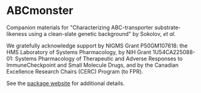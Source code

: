 # ABCmonster

Companion materials for "Characterizing ABC-transporter substrate-likeness using a
clean-slate genetic background" by Sokolov, _et al._

We gratefully acknowledge support by NIGMS Grant P50GM107618: the HMS Laboratory of
Systems Pharmacology, by NIH Grant 1U54CA225088-01: Systems Pharmacology of
Therapeutic and Adverse Responses to ImmuneCheckpoint and Small Molecule Drugs, and by
the Canadian Excellence Research Chairs (CERC) Program (to FPR).

See the [package website](https://labsyspharm.github.io/ABCmonster/) for additional details.

